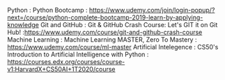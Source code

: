 Python : Python Bootcamp : https://www.udemy.com/join/login-popup/?next=/course/python-complete-bootcamp-2019-learn-by-applying-knowledge
Git and GitHub : Git & GitHub Crash Course: Let's GIT it on Git Hub! :https://www.udemy.com/course/git-and-github-crash-course
Machine Learning : Machine Learning MASTER, Zero To Mastery : https://www.udemy.com/course/ml-master
Artificial Intelegence : CS50's Introduction to Artificial Intelligence with Python : https://courses.edx.org/courses/course-v1:HarvardX+CS50AI+1T2020/course
